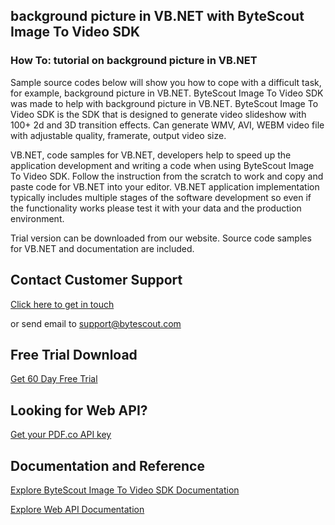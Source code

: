 ## background picture in VB.NET with ByteScout Image To Video SDK

### How To: tutorial on background picture in VB.NET

Sample source codes below will show you how to cope with a difficult task, for example, background picture in VB.NET. ByteScout Image To Video SDK was made to help with background picture in VB.NET. ByteScout Image To Video SDK is the SDK that is designed to generate video slideshow with 100+ 2d and 3D transition effects. Can generate WMV, AVI, WEBM video file with adjustable quality, framerate, output video size.

VB.NET, code samples for VB.NET, developers help to speed up the application development and writing a code when using ByteScout Image To Video SDK. Follow the instruction from the scratch to work and copy and paste code for VB.NET into your editor. VB.NET application implementation typically includes multiple stages of the software development so even if the functionality works please test it with your data and the production environment.

Trial version can be downloaded from our website. Source code samples for VB.NET and documentation are included.

## Contact Customer Support

[Click here to get in touch](https://bytescout.zendesk.com/hc/en-us/requests/new?subject=ByteScout%20Image%20To%20Video%20SDK%20Question)

or send email to [support@bytescout.com](mailto:support@bytescout.com?subject=ByteScout%20Image%20To%20Video%20SDK%20Question) 

## Free Trial Download

[Get 60 Day Free Trial](https://bytescout.com/download/web-installer?utm_source=github-readme)

## Looking for Web API? 

[Get your PDF.co API key](https://pdf.co/documentation/api?utm_source=github-readme)

## Documentation and Reference

[Explore ByteScout Image To Video SDK Documentation](https://bytescout.com/documentation/index.html?utm_source=github-readme)

[Explore Web API Documentation](https://pdf.co/documentation/api?utm_source=github-readme)